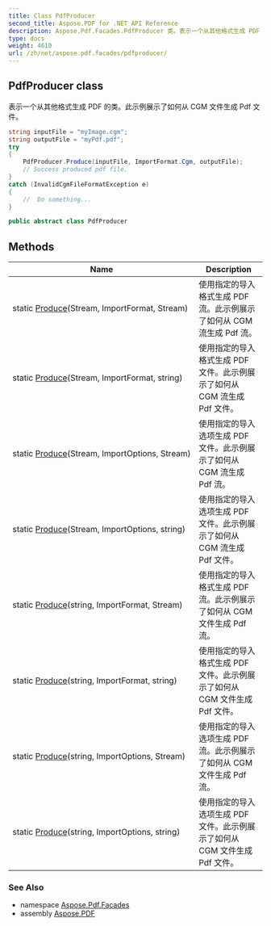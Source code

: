 ```yaml
---
title: Class PdfProducer
second_title: Aspose.PDF for .NET API Reference
description: Aspose.Pdf.Facades.PdfProducer 类。表示一个从其他格式生成 PDF 的类。此示例展示了如何从 CGM 文件生成 Pdf 文件
type: docs
weight: 4610
url: /zh/net/aspose.pdf.facades/pdfproducer/
---
```

## PdfProducer class

表示一个从其他格式生成 PDF 的类。此示例展示了如何从 CGM 文件生成 Pdf 文件。

```csharp
string inputFile = "myImage.cgm";
string outputFile = "myPdf.pdf";
try
{
    PdfProducer.Produce(inputFile, ImportFormat.Cgm, outputFile);
    // Success produced pdf file.
}
catch (InvalidCgmFileFormatException e)
{
    //  Do something...
}
```

```csharp
public abstract class PdfProducer
```

## Methods

| Name | Description |
| --- | --- |
| static [Produce](../../aspose.pdf.facades/pdfproducer/produce/#produce)(Stream, ImportFormat, Stream) | 使用指定的导入格式生成 PDF 流。此示例展示了如何从 CGM 流生成 Pdf 流。 |
| static [Produce](../../aspose.pdf.facades/pdfproducer/produce/#produce_1)(Stream, ImportFormat, string) | 使用指定的导入格式生成 PDF 文件。此示例展示了如何从 CGM 流生成 Pdf 文件。 |
| static [Produce](../../aspose.pdf.facades/pdfproducer/produce/#produce_2)(Stream, ImportOptions, Stream) | 使用指定的导入选项生成 PDF 文件。此示例展示了如何从 CGM 流生成 Pdf 流。 |
| static [Produce](../../aspose.pdf.facades/pdfproducer/produce/#produce_3)(Stream, ImportOptions, string) | 使用指定的导入选项生成 PDF 文件。此示例展示了如何从 CGM 流生成 Pdf 文件。 |
| static [Produce](../../aspose.pdf.facades/pdfproducer/produce/#produce_4)(string, ImportFormat, Stream) | 使用指定的导入格式生成 PDF 流。此示例展示了如何从 CGM 文件生成 Pdf 流。 |
| static [Produce](../../aspose.pdf.facades/pdfproducer/produce/#produce_5)(string, ImportFormat, string) | 使用指定的导入格式生成 PDF 文件。此示例展示了如何从 CGM 文件生成 Pdf 文件。 |
| static [Produce](../../aspose.pdf.facades/pdfproducer/produce/#produce_6)(string, ImportOptions, Stream) | 使用指定的导入选项生成 PDF 流。此示例展示了如何从 CGM 文件生成 Pdf 流。 |
| static [Produce](../../aspose.pdf.facades/pdfproducer/produce/#produce_7)(string, ImportOptions, string) | 使用指定的导入选项生成 PDF 文件。此示例展示了如何从 CGM 文件生成 Pdf 文件。 |

### See Also

* namespace [Aspose.Pdf.Facades](../../aspose.pdf.facades/)
* assembly [Aspose.PDF](../../)